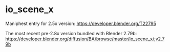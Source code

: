# io_scene_x

Maniphest entry for 2.5x version:
https://developer.blender.org/T22795

The most recent pre-2.8x version bundled with Blender 2.79b:
https://developer.blender.org/diffusion/BA/browse/master/io_scene_x/;v2.79b

